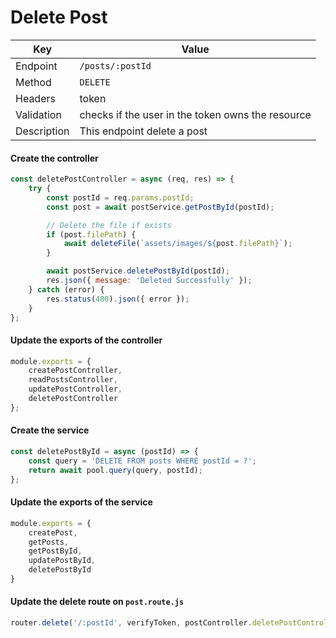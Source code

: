 # Delete Post

| Key |  Value |
| --- | --- |
| Endpoint | `/posts/:postId` |
| Method | `DELETE` |
| Headers | token |
| Validation | checks if the user in the token owns the resource | 
| Description | This endpoint delete a post |


#### Create the controller
```javascript
const deletePostController = async (req, res) => {
    try {
        const postId = req.params.postId;
        const post = await postService.getPostById(postId);

        // Delete the file if exists
        if (post.filePath) {
            await deleteFile(`assets/images/${post.filePath}`);
        }

        await postService.deletePostById(postId);
        res.json({ message: 'Deleted Successfully' });
    } catch (error) {
        res.status(400).json({ error });
    }
};
```

#### Update the exports of the controller
```javascript
module.exports = {
    createPostController,
    readPostsController,
    updatePostController,
    deletePostController
};
```

#### Create the service
```javascript
const deletePostById = async (postId) => {
    const query = 'DELETE FROM posts WHERE postId = ?';
    return await pool.query(query, postId);
};
```

#### Update the exports of the service
```javascript
module.exports = {
    createPost,
    getPosts,
    getPostById,
    updatePostById,
    deletePostById
}
```

#### Update the delete route on `post.route.js`
```javascript
router.delete('/:postId', verifyToken, postController.deletePostController);
```
